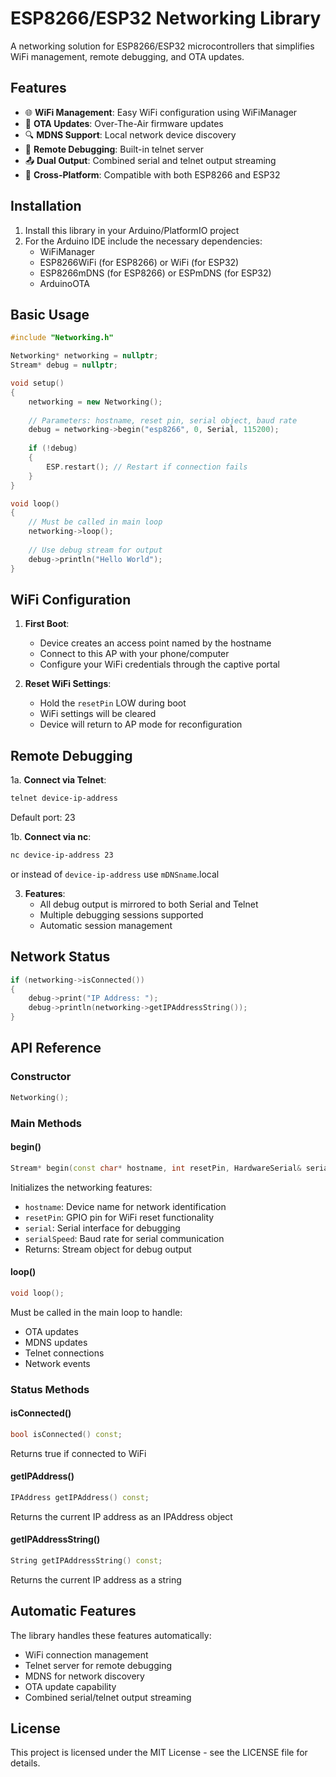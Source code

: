 # ESP8266/ESP32 Networking Library

A networking solution for ESP8266/ESP32 microcontrollers that simplifies WiFi management, remote debugging, and OTA updates.

## Features

- 🌐 **WiFi Management**: Easy WiFi configuration using WiFiManager
- 🔄 **OTA Updates**: Over-The-Air firmware updates
- 🔍 **MDNS Support**: Local network device discovery
- 📡 **Remote Debugging**: Built-in telnet server
- 📤 **Dual Output**: Combined serial and telnet output streaming
- 🔌 **Cross-Platform**: Compatible with both ESP8266 and ESP32

## Installation

1. Install this library in your Arduino/PlatformIO project
2. For the Arduino IDE include the necessary dependencies:
   - WiFiManager
   - ESP8266WiFi (for ESP8266) or WiFi (for ESP32)
   - ESP8266mDNS (for ESP8266) or ESPmDNS (for ESP32)
   - ArduinoOTA

## Basic Usage

```cpp
#include "Networking.h"

Networking* networking = nullptr;
Stream* debug = nullptr;

void setup()
{
    networking = new Networking();
    
    // Parameters: hostname, reset pin, serial object, baud rate
    debug = networking->begin("esp8266", 0, Serial, 115200);
    
    if (!debug)
    {
        ESP.restart(); // Restart if connection fails
    }
}

void loop()
{
    // Must be called in main loop
    networking->loop();
    
    // Use debug stream for output
    debug->println("Hello World");
}
```

## WiFi Configuration

1. **First Boot**:
   - Device creates an access point named by the hostname
   - Connect to this AP with your phone/computer
   - Configure your WiFi credentials through the captive portal

2. **Reset WiFi Settings**:
   - Hold the `resetPin` LOW during boot
   - WiFi settings will be cleared
   - Device will return to AP mode for reconfiguration

## Remote Debugging

1a. **Connect via Telnet**:
   ```bash
   telnet device-ip-address
   ```
   Default port: 23
   
1b. **Connect via nc**:
   ```bash
   nc device-ip-address 23
   ```
or instead of `device-ip-address` use `mDNSname`.local

3. **Features**:
   - All debug output is mirrored to both Serial and Telnet
   - Multiple debugging sessions supported
   - Automatic session management

## Network Status

```cpp
if (networking->isConnected())
{
    debug->print("IP Address: ");
    debug->println(networking->getIPAddressString());
}
```

## API Reference

### Constructor
```cpp
Networking();
```

### Main Methods

#### begin()
```cpp
Stream* begin(const char* hostname, int resetPin, HardwareSerial& serial, long serialSpeed);
```
Initializes the networking features:
- `hostname`: Device name for network identification
- `resetPin`: GPIO pin for WiFi reset functionality
- `serial`: Serial interface for debugging
- `serialSpeed`: Baud rate for serial communication
- Returns: Stream object for debug output

#### loop()
```cpp
void loop();
```
Must be called in the main loop to handle:
- OTA updates
- MDNS updates
- Telnet connections
- Network events

### Status Methods

#### isConnected()
```cpp
bool isConnected() const;
```
Returns true if connected to WiFi

#### getIPAddress()
```cpp
IPAddress getIPAddress() const;
```
Returns the current IP address as an IPAddress object

#### getIPAddressString()
```cpp
String getIPAddressString() const;
```
Returns the current IP address as a string

## Automatic Features

The library handles these features automatically:
- WiFi connection management
- Telnet server for remote debugging
- MDNS for network discovery
- OTA update capability
- Combined serial/telnet output streaming

## License

This project is licensed under the MIT License - see the LICENSE file for details.
